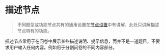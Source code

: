 # 描述节点

> 不同题型或功能节点共有的通用设置在[节点设置](../node-setting/concept.md)中有讲解，此处只讲解描述节点特有的功能。

描述节点常用于在问卷中展示某些描述说明、提示信息，而并不是一道题目，不要求用户输入任何内容。例如用于分割问卷的不同内容部分。
